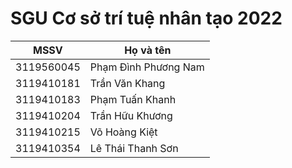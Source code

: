 # SGU Cơ sở trí tuệ nhân tạo 2022
<table>
  <thead>
    <tr>
      <th>MSSV</th>
      <th>Họ và tên</th>
    </tr>
  </thead>
  <tbody>
    <tr>
      <td>3119560045</td>
      <td>Phạm Đình Phương Nam</td>
    </tr>
    <tr>
      <td>3119410181</td>
      <td>Trần Văn Khang</td>
    </tr>
    <tr>
      <td>3119410183</td>
      <td>Phạm Tuấn Khanh</td>
    </tr>
    <tr>
      <td>3119410204</td>
      <td>Trần Hữu Khương</td>
    </tr>
    <tr>
      <td>3119410215</td>
      <td>Võ Hoàng Kiệt</td>
    </tr>
    <tr>
      <td>3119410354</td>
      <td>Lê Thái Thanh Sơn</td>
    </tr>
  </tbody>
</table>


